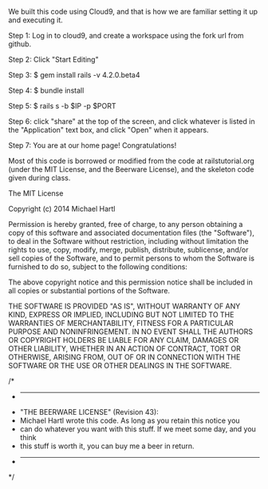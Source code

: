 We built this code using Cloud9, and that is how we are familiar setting it up and executing it.

Step 1: Log in to cloud9, and create a workspace using the fork url from github.

Step 2: Click "Start Editing"

Step 3: $ gem install rails -v 4.2.0.beta4

Step 4: $ bundle install

Step 5: $ rails s -b $IP -p $PORT

Step 6: click "share" at the top of the screen, and click whatever is listed in the 
        "Application" text box, and click "Open" when it appears.

Step 7: You are at our home page! Congratulations!






Most of this code is borrowed or modified from the code at railstutorial.org 
(under the MIT License, and the Beerware License), and the skeleton code given during class.

The MIT License

Copyright (c) 2014 Michael Hartl

Permission is hereby granted, free of charge, to any person obtaining a copy
of this software and associated documentation files (the "Software"), to deal
in the Software without restriction, including without limitation the rights
to use, copy, modify, merge, publish, distribute, sublicense, and/or sell
copies of the Software, and to permit persons to whom the Software is
furnished to do so, subject to the following conditions:

The above copyright notice and this permission notice shall be included in
all copies or substantial portions of the Software.

THE SOFTWARE IS PROVIDED "AS IS", WITHOUT WARRANTY OF ANY KIND, EXPRESS OR
IMPLIED, INCLUDING BUT NOT LIMITED TO THE WARRANTIES OF MERCHANTABILITY,
FITNESS FOR A PARTICULAR PURPOSE AND NONINFRINGEMENT.  IN NO EVENT SHALL THE
AUTHORS OR COPYRIGHT HOLDERS BE LIABLE FOR ANY CLAIM, DAMAGES OR OTHER
LIABILITY, WHETHER IN AN ACTION OF CONTRACT, TORT OR OTHERWISE, ARISING FROM,
OUT OF OR IN CONNECTION WITH THE SOFTWARE OR THE USE OR OTHER DEALINGS IN
THE SOFTWARE.

/*
 * ----------------------------------------------------------------------------
 * "THE BEERWARE LICENSE" (Revision 43):
 * Michael Hartl wrote this code. As long as you retain this notice you
 * can do whatever you want with this stuff. If we meet some day, and you think
 * this stuff is worth it, you can buy me a beer in return.
 * ----------------------------------------------------------------------------
 */